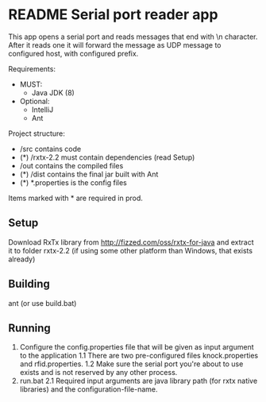 # README Serial port reader app

This app opens a serial port and reads messages that end with \n character. After it reads one it will forward the message as UDP message to configured host, with configured prefix.

Requirements: 

- MUST: 
  - Java JDK (8)
- Optional: 
  - IntelliJ
  - Ant

Project structure:

- /src contains code
- (*) /rxtx-2.2 must contain dependencies (read Setup)
- /out contains the compiled files
- (*) /dist contains the final jar built with Ant
- (*) *.properties is the config files

Items marked with * are required in prod.

## Setup

Download RxTx library from http://fizzed.com/oss/rxtx-for-java and extract it to folder rxtx-2.2 (if using some other platform than Windows, that exists already)

## Building

ant
(or use build.bat)

## Running

1. Configure the config.properties file that will be given as input argument to the application
  1.1 There are two pre-configured files knock.properties and rfid.properties. 
  1.2 Make sure the serial port you're about to use exists and is not reserved by any other process.
2. run.bat
  2.1 Required input arguments are java library path (for rxtx native libraries) and the configuration-file-name. 


